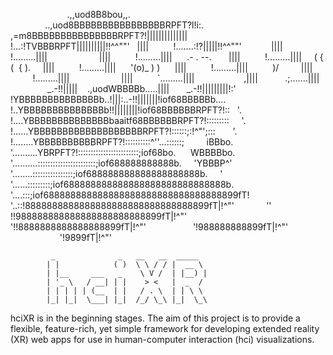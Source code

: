 
                       .,,uod8B8bou,,.             
              ..,uod8BBBBBBBBBBBBBBBBRPFT?l!i:.
         ,=m8BBBBBBBBBBBBBBBRPFT?!||||||||||||||
         !...:!TVBBBRPFT||||||||||!!^^""'   ||||
         !.......:!?|||||!!^^""'            ||||
         !.........||||                     ||||
         !.........||||      .- . --.       ||||
         !.........||||     ( { (  { ).     ||||
         !.........||||      '(o)_ ) )      ||||
         !.........||||          )/         ||||
         !.........||||                     ||||
         `.........||||                    ,||||
          .;.......||||               _.-!!|||||
   .,uodWBBBBb.....||||       _.-!!|||||||||!:'
!YBBBBBBBBBBBBBBb..!|||:..-!!|||||||!iof68BBBBBb....
!..YBBBBBBBBBBBBBBb!!||||||||!iof68BBBBBBRPFT?!::   '.
!....YBBBBBBBBBBBBBBbaaitf68BBBBBBRPFT?!:::::::::     '.
!......YBBBBBBBBBBBBBBBBBBBRPFT?!::::::;:!^"';:::       '.
!........YBBBBBBBBBBRPFT?!::::::::::^''...::::::;         iBBbo.
'..........YBRPFT?!::::::::::::::::::::::::;iof68bo.      WBBBBbo.
  '..........:::::::::::::::::::::::;iof688888888888b.     'YBBBP^'
    '........::::::::::::::::;iof688888888888888888888b.     '
      '......:::::::::;iof688888888888888888888888888888b.
        '....:::;iof688888888888888888888888888888888899fT!
          '..::!8888888888888888888888888888888899fT|!^"'
            '' !!988888888888888888888888899fT|!^"'
                '!!8888888888888888899fT|!^"'
                  '!988888888899fT|!^"'
                    '!9899fT|!^"'

                      
             _              _   __   __  _____
            | |            ( )  \ \ / / |  __ \
            | |__     ___   _    \ V /  | |__) |
            | '_ \   / __| | |    > <   |  _  /
            | | | | | (__  | |   / . \  | | \ \
            |_| |_|  \___| |_|  /_/ \_\ |_|  \_\

hciXR is in the beginning stages. The aim of this project is to provide a flexible, feature-rich, yet simple framework for developing extended reality (XR) web apps for use in human-computer interaction (hci) visualizations.
